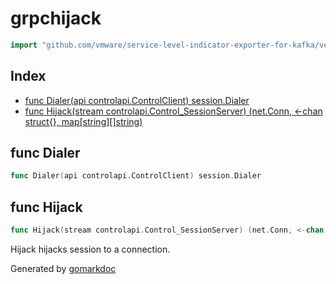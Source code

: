 <!-- Code generated by gomarkdoc. DO NOT EDIT -->

# grpchijack

```go
import "github.com/vmware/service-level-indicator-exporter-for-kafka/vendor/github.com/moby/buildkit/session/grpchijack"
```

## Index

- [func Dialer(api controlapi.ControlClient) session.Dialer](<#func-dialer>)
- [func Hijack(stream controlapi.Control_SessionServer) (net.Conn, <-chan struct{}, map[string][]string)](<#func-hijack>)


## func Dialer

```go
func Dialer(api controlapi.ControlClient) session.Dialer
```

## func Hijack

```go
func Hijack(stream controlapi.Control_SessionServer) (net.Conn, <-chan struct{}, map[string][]string)
```

Hijack hijacks session to a connection.



Generated by [gomarkdoc](<https://github.com/princjef/gomarkdoc>)
